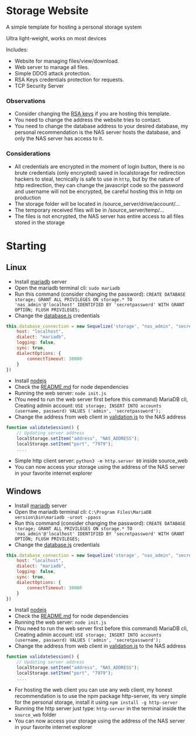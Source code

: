 # Storage Website
A simple template for hosting a personal storage system

Ultra light-weight, works on most devices

Includes:
- Website for managing files/view/download.
- Web server to manage all files.
- Simple DDOS attack protection.
- RSA Keys credentials protection for requests.
- TCP Security Server

### Observations
- Consider changing the [RSA keys](https://cryptotools.net/rsagen) if you are hosting this template.
- You need to change the address the website tries to contact.
- You need to change the database address to your desired database, my personal recommendation is the NAS server hosts the database, and only the NAS server has access to it.

### Considerations
- All credentials are encrypted in the moment of login button, there is no brute credentials (only encrypted) saved in localstorage for redirection hackers to steal, tecnically is safe to use in ``http``, but by the nature of http redirection, they can change the javascript code so the password and username will not be encrypted, be careful hosting this in http on production
- The storage folder will be located in /source_server/drive/account/...
- The temporary received files will be in /source_server/temp/...
- The files is not encrypted, the NAS server has entire access to all files stored in the storage

# Starting
## Linux
- Install [mariadb](https://mariadb.org/download/) server
- Open the mariadb terminal cli: ``sudo mariadb``
- Run this command (consider changing the password): ``CREATE DATABASE storage; GRANT ALL PRIVILEGES ON storage.* TO 'nas_admin'@'localhost' IDENTIFIED BY 'secretpassword' WITH GRANT OPTION; FLUSH PRIVILEGES;``
- Change the [database.js](https://github.com/LeandroTheDev/storage_template/blob/main/source_server/components/drive/database.js) credentials
```javascript
this.database_connection = new Sequelize('storage', "nas_admin", "secretpassword", {
    host: "localhost",
    dialect: "mariadb",
    logging: false,
    sync: true,
    dialectOptions: {
        connectTimeout: 30000
    }
})
```
- Install [nodejs](https://nodejs.org/en/download/package-manager)
- Check the [README.md](https://github.com/LeandroTheDev/storage_template/blob/main/source_server/README.md) for node dependencies
- Running the web server: ``node init.js``
- (You need to run the web server first before this command) MariaDB cli, Creating admin account: ``USE storage; INSERT INTO accounts (username, password) VALUES ('admin', 'secretpassword');``
- Change the address from web client in [validation.js](https://github.com/LeandroTheDev/storage_template/blob/main/source_web/libs/validation.js) to the NAS address
```javascript
function validateSession() {
    // Updating server address
    localStorage.setItem("address", "NAS_ADDRESS");
    localStorage.setItem("port", "7979");
    ....
```
- Simple http client server: ``python3 -m http.server 80`` inside source_web
- You can now access your storage using the address of the NAS server in your favorite internet explorer

## Windows
- Install [mariadb](https://mariadb.org/download/) server
- Open the mariadb terminal cli: ``C:\Program Files\MariaDB version\bin\mariadb -uroot -ppass``
- Run this command (consider changing the password): ``CREATE DATABASE storage; GRANT ALL PRIVILEGES ON storage.* TO 'nas_admin'@'localhost' IDENTIFIED BY 'secretpassword' WITH GRANT OPTION; FLUSH PRIVILEGES;``
- Change the [database.js](https://github.com/LeandroTheDev/storage_template/blob/main/source_server/components/drive/database.js) credentials
```javascript
this.database_connection = new Sequelize('storage', "nas_admin", "secretpassword", {
    host: "localhost",
    dialect: "mariadb",
    logging: false,
    sync: true,
    dialectOptions: {
        connectTimeout: 30000
    }
})
```
- Install [nodejs](https://nodejs.org/en/download/package-manager)
- Check the [README.md](https://github.com/LeandroTheDev/storage_template/blob/main/source_server/README.md) for node dependencies
- Running the web server: ``node init.js``
- (You need to run the web server first before this command) MariaDB cli, Creating admin account: ``USE storage; INSERT INTO accounts (username, password) VALUES ('admin', 'secretpassword');``
- Change the address from web client in [validation.js](https://github.com/LeandroTheDev/storage_template/blob/main/source_web/libs/validation.js) to the NAS address
```javascript
function validateSession() {
    // Updating server address
    localStorage.setItem("address", "NAS_ADDRESS");
    localStorage.setItem("port", "7979");
    ....
```
- For hosting the web client you can use any web client, my honest recommendation is to use the npm package http-server, its very simple for the personal storage, install it using ``npm install -g http-server``
- Running the http server just type: ``http-server`` in the terminal inside the ``source_web`` folder
- You can now access your storage using the address of the NAS server in your favorite internet explorer